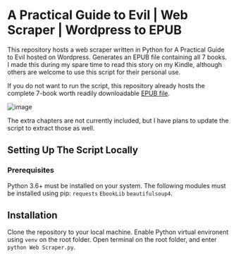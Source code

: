 # A Practical Guide to Evil | Web Scraper | Wordpress to EPUB
This repository hosts a web scraper written in Python for A Practical Guide to Evil hosted on Wordpress. 
Generates an EPUB file containing all 7 books. 
I made this during my spare time to read this story on my Kindle, although others are welcome to use this script for their personal use. 

If you do not want to run the script, this repository already hosts the complete 7-book worth readily downloadable [EPUB file](https://github.com/GabbyNEW/APGtE_Scraper/blob/main/A%20Practical%20Guide%20To%20Evil.epub).

![image](https://user-images.githubusercontent.com/55874439/156875638-a270c4a4-81e1-4a18-92c4-8bc2a82755a4.png)

The extra chapters are not currently included, but I have plans to update the script to extract those as well.

## Setting Up The Script Locally
### Prerequisites
Python 3.6+ must be installed on your system. 
The following modules must be installed using pip: 
`requests` 
`EbookLib` 
`beautifulsoup4`.

## Installation
Clone the repository to your local machine. Enable Python virtual environent using `venv` on the root folder. 
Open terminal on the root folder, and enter `python Web Scraper.py`.
